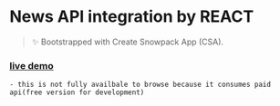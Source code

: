 # News API integration by REACT

> ✨ Bootstrapped with Create Snowpack App (CSA).

### [live demo](https://newsapi69.netlify.app)
    - this is not fully availbale to browse because it consumes paid api(free version for development)
